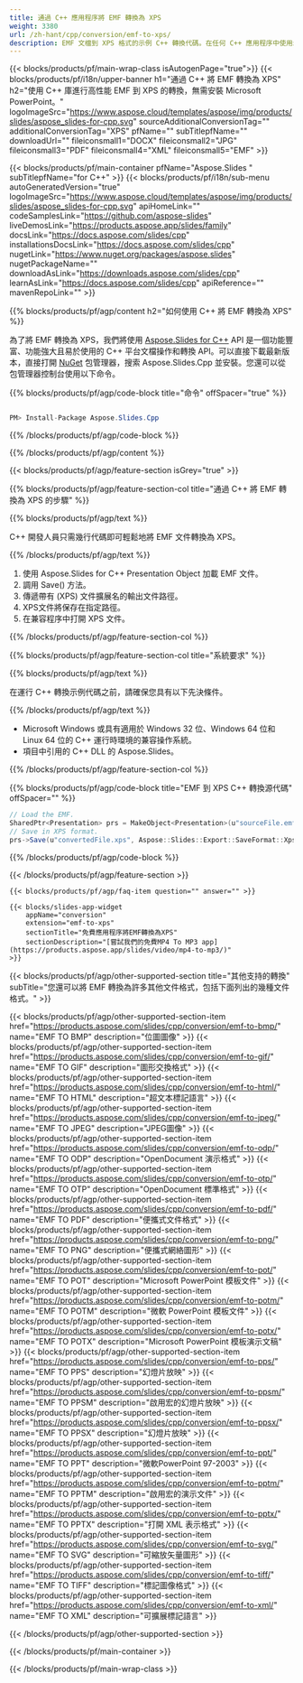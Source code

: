 ```yaml
---
title: 通過 C++ 應用程序將 EMF 轉換為 XPS
weight: 3380
url: /zh-hant/cpp/conversion/emf-to-xps/ 
description: EMF 文檔到 XPS 格式的示例 C++ 轉換代碼。在任何 C++ 應用程序中使用示例代碼進行批量 EMF 到 XPS 的轉換。
---
```


{{< blocks/products/pf/main-wrap-class isAutogenPage="true">}}
{{< blocks/products/pf/i18n/upper-banner h1="通過 C++ 將 EMF 轉換為 XPS" h2="使用 C++ 庫進行高性能 EMF 到 XPS 的轉換，無需安裝 Microsoft PowerPoint。" logoImageSrc="https://www.aspose.cloud/templates/aspose/img/products/slides/aspose_slides-for-cpp.svg" sourceAdditionalConversionTag="" additionalConversionTag="XPS" pfName="" subTitlepfName="" downloadUrl="" fileiconsmall1="DOCX" fileiconsmall2="JPG" fileiconsmall3="PDF" fileiconsmall4="XML" fileiconsmall5="EMF" >}}

{{< blocks/products/pf/main-container pfName="Aspose.Slides " subTitlepfName="for C++" >}}
{{< blocks/products/pf/i18n/sub-menu autoGeneratedVersion="true" logoImageSrc="https://www.aspose.cloud/templates/aspose/img/products/slides/aspose_slides-for-cpp.svg" apiHomeLink="" codeSamplesLink="https://github.com/aspose-slides" liveDemosLink="https://products.aspose.app/slides/family" docsLink="https://docs.aspose.com/slides/cpp" installationsDocsLink="https://docs.aspose.com/slides/cpp" nugetLink="https://www.nuget.org/packages/aspose.slides" nugetPackageName="" downloadAsLink="https://downloads.aspose.com/slides/cpp" learnAsLink="https://docs.aspose.com/slides/cpp" apiReference="" mavenRepoLink="" >}}

{{% blocks/products/pf/agp/content h2="如何使用 C++ 將 EMF 轉換為 XPS" %}}

 為了將 EMF 轉換為 XPS，我們將使用
 [Aspose.Slides for C++](https://products.aspose.com/slides/cpp)
 API 是一個功能豐富、功能強大且易於使用的 C++ 平台文檔操作和轉換 API。可以直接下載最新版本，直接打開
 [NuGet](https://www.nuget.org/packages/aspose.slides)
 包管理器，搜索
 Aspose.Slides.Cpp
 並安裝。您還可以從包管理器控制台使用以下命令。

{{% blocks/products/pf/agp/code-block title="命令" offSpacer="true" %}}

```cs

PM> Install-Package Aspose.Slides.Cpp

```

{{% /blocks/products/pf/agp/code-block %}}

{{% /blocks/products/pf/agp/content %}}

{{< blocks/products/pf/agp/feature-section isGrey="true" >}}

{{% blocks/products/pf/agp/feature-section-col title="通過 C++ 將 EMF 轉換為 XPS 的步驟" %}}

{{% blocks/products/pf/agp/text %}}

 C++ 開發人員只需幾行代碼即可輕鬆地將 EMF 文件轉換為 XPS。

{{% /blocks/products/pf/agp/text %}}

1. 使用 Aspose.Slides for C++ Presentation Object 加載 EMF 文件。
1. 調用 Save() 方法。
1. 傳遞帶有 (XPS) 文件擴展名的輸出文件路徑。
1. XPS文件將保存在指定路徑。
1. 在兼容程序中打開 XPS 文件。

{{% /blocks/products/pf/agp/feature-section-col %}}

{{% blocks/products/pf/agp/feature-section-col title="系統要求" %}}

{{% blocks/products/pf/agp/text %}}

 在運行 C++ 轉換示例代碼之前，請確保您具有以下先決條件。

{{% /blocks/products/pf/agp/text %}}

- Microsoft Windows 或具有適用於 Windows 32 位、Windows 64 位和 Linux 64 位的 C++ 運行時環境的兼容操作系統。
- 項目中引用的 C++ DLL 的 Aspose.Slides。

{{% /blocks/products/pf/agp/feature-section-col %}}

{{% blocks/products/pf/agp/code-block title="EMF 到 XPS C++ 轉換源代碼" offSpacer="" %}}

```cs
// Load the EMF.
SharedPtr<Presentation> prs = MakeObject<Presentation>(u"sourceFile.emf");
// Save in XPS format.
prs->Save(u"convertedFile.xps", Aspose::Slides::Export::SaveFormat::Xps);

```

{{% /blocks/products/pf/agp/code-block %}}

{{< /blocks/products/pf/agp/feature-section >}}

    {{< blocks/products/pf/agp/faq-item question="" answer="" >}}
 

<!-- aboutfile Starts -->

<!-- aboutfile Ends -->

    {{< blocks/slides-app-widget 
        appName="conversion"
        extension="emf-to-xps"
        sectionTitle="免費應用程序將EMF轉換為XPS" 
        sectionDescription="[嘗試我們的免費MP4 To MP3 app](https://products.aspose.app/slides/video/mp4-to-mp3/)" 
    >}}
    
{{< blocks/products/pf/agp/other-supported-section title="其他支持的轉換" subTitle="您還可以將 EMF 轉換為許多其他文件格式，包括下面列出的幾種文件格式。" >}}

{{< blocks/products/pf/agp/other-supported-section-item href="https://products.aspose.com/slides/cpp/conversion/emf-to-bmp/" name="EMF TO BMP" description="位圖圖像" >}}
{{< blocks/products/pf/agp/other-supported-section-item href="https://products.aspose.com/slides/cpp/conversion/emf-to-gif/" name="EMF TO GIF" description="圖形交換格式" >}}
{{< blocks/products/pf/agp/other-supported-section-item href="https://products.aspose.com/slides/cpp/conversion/emf-to-html/" name="EMF TO HTML" description="超文本標記語言" >}}
{{< blocks/products/pf/agp/other-supported-section-item href="https://products.aspose.com/slides/cpp/conversion/emf-to-jpeg/" name="EMF TO JPEG" description="JPEG圖像" >}}
{{< blocks/products/pf/agp/other-supported-section-item href="https://products.aspose.com/slides/cpp/conversion/emf-to-odp/" name="EMF TO ODP" description="OpenDocument 演示格式" >}}
{{< blocks/products/pf/agp/other-supported-section-item href="https://products.aspose.com/slides/cpp/conversion/emf-to-otp/" name="EMF TO OTP" description="OpenDocument 標準格式" >}}
{{< blocks/products/pf/agp/other-supported-section-item href="https://products.aspose.com/slides/cpp/conversion/emf-to-pdf/" name="EMF TO PDF" description="便攜式文件格式" >}}
{{< blocks/products/pf/agp/other-supported-section-item href="https://products.aspose.com/slides/cpp/conversion/emf-to-png/" name="EMF TO PNG" description="便攜式網絡圖形" >}}
{{< blocks/products/pf/agp/other-supported-section-item href="https://products.aspose.com/slides/cpp/conversion/emf-to-pot/" name="EMF TO POT" description="Microsoft PowerPoint 模板文件" >}}
{{< blocks/products/pf/agp/other-supported-section-item href="https://products.aspose.com/slides/cpp/conversion/emf-to-potm/" name="EMF TO POTM" description="微軟 PowerPoint 模板文件" >}}
{{< blocks/products/pf/agp/other-supported-section-item href="https://products.aspose.com/slides/cpp/conversion/emf-to-potx/" name="EMF TO POTX" description="Microsoft PowerPoint 模板演示文稿" >}}
{{< blocks/products/pf/agp/other-supported-section-item href="https://products.aspose.com/slides/cpp/conversion/emf-to-pps/" name="EMF TO PPS" description="幻燈片放映" >}}
{{< blocks/products/pf/agp/other-supported-section-item href="https://products.aspose.com/slides/cpp/conversion/emf-to-ppsm/" name="EMF TO PPSM" description="啟用宏的幻燈片放映" >}}
{{< blocks/products/pf/agp/other-supported-section-item href="https://products.aspose.com/slides/cpp/conversion/emf-to-ppsx/" name="EMF TO PPSX" description="幻燈片放映" >}}
{{< blocks/products/pf/agp/other-supported-section-item href="https://products.aspose.com/slides/cpp/conversion/emf-to-ppt/" name="EMF TO PPT" description="微軟PowerPoint 97-2003" >}}
{{< blocks/products/pf/agp/other-supported-section-item href="https://products.aspose.com/slides/cpp/conversion/emf-to-pptm/" name="EMF TO PPTM" description="啟用宏的演示文件" >}}
{{< blocks/products/pf/agp/other-supported-section-item href="https://products.aspose.com/slides/cpp/conversion/emf-to-pptx/" name="EMF TO PPTX" description="打開 XML 表示格式" >}}
{{< blocks/products/pf/agp/other-supported-section-item href="https://products.aspose.com/slides/cpp/conversion/emf-to-svg/" name="EMF TO SVG" description="可縮放矢量圖形" >}}
{{< blocks/products/pf/agp/other-supported-section-item href="https://products.aspose.com/slides/cpp/conversion/emf-to-tiff/" name="EMF TO TIFF" description="標記圖像格式" >}}
{{< blocks/products/pf/agp/other-supported-section-item href="https://products.aspose.com/slides/cpp/conversion/emf-to-xml/" name="EMF TO XML" description="可擴展標記語言" >}}

{{< /blocks/products/pf/agp/other-supported-section >}}

{{< /blocks/products/pf/main-container >}}
    
{{< /blocks/products/pf/main-wrap-class >}}